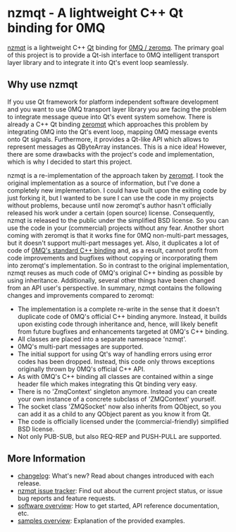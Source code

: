 ﻿nzmqt - A lightweight C++ Qt binding for 0MQ
============================================

[nzmqt][] is a lightweight C++ [Qt][] binding for [0MQ / zeromq][zeromq]. The primary goal of this project is to provide a Qt-ish interface to 0MQ intelligent transport layer library and to integrate it into Qt's event loop seamlessly.

Why use nzmqt
-------------

If you use Qt framework for platform independent software development and you want to use 0MQ transport layer library you are facing the problem to integrate message queue into Qt's event system somehow. There is already a C++ Qt binding [zeromqt][] which approaches this problem by integrating 0MQ into the Qt's event loop, mapping 0MQ message events onto Qt signals. Furthermore, it provides a Qt-like API which allows to represent messages as QByteArray instances. This is a nice idea! However, there are some drawbacks with the project's code and implementation, which is why I decided to start this project.

nzmqt is a re-implementation of the approach taken by [zeromqt][]. I took the original implementation as a source of information, but I've done a completely new implementation. I could have built upon the exiting code by just forking it, but I wanted to be sure I can use the code in my projects without problems, because until now zeromqt's author hasn't officially released his work under a certain (open source) license. Consequently, nzmqt is released to the public under the simplified BSD license. So you can use the code in your (commercial) projects without any fear. Another short coming with zeromqt is that it works fine for 0MQ non-multi-part messages, but it doesn't support multi-part messages yet. Also, it duplicates a lot of code of [0MQ's standard C++ binding][cppzmq] and, as a result, cannot profit from code improvements and bugfixes without copying or incorporating them into zeromqt's implementation. So in contrast to the original implementation, nzmqt reuses as much code of 0MQ's original C++ binding as possible by using inheritance. Additionally, several other things have been changed from an API user's perspective. In summary, nzmqt contains the following changes and improvements compared to zeromqt:

* The implementation is a complete re-write in the sense that it doesn't duplicate code of 0MQ's official C++ binding anymore. Instead, it builds upon existing code through inheritance and, hence, will likely benefit from future bugfixes and enhancements targeted at 0MQ's C++ binding.
* All classes are placed into a separate namespace 'nzmqt'.
* 0MQ's multi-part messages are supported.
* The initial support for using Qt's way of handling errors using error codes has been dropped. Instead, this code only throws exceptions originally thrown by 0MQ's official C++ API.
* As with 0MQ's C++ binding all classes are contained within a singe header file which makes integrating this Qt binding very easy.
* There is no 'ZmqContext' singleton anymore. Instead you can create your own instance of a concrete subclass of 'ZMQContext' yourself.
* The socket class 'ZMQSocket' now also inherits from QObject, so you can add it as a child to any QObject parent as you know it from Qt.
* The code is officially licensed under the (commercial-friendly) simplified BSD license.
* Not only PUB-SUB, but also REQ-REP and PUSH-PULL are supported.

More Information
----------------

* [changelog][]: What's new? Read about changes introduced with each release.
* [nzmqt issue tracker][]: Find out about the current project status, or issue bug reports and feature requests.
* [software overview][]: How to get started, API reference documentation, etc.
* [samples overview][]: Explanation of the provided examples.


 [cppzmq]:              https://github.com/zeromq/cppzmq                            "C++ binding for 0MQ on GitHub"
 [nzmqt]:               https://github.com/jonnydee/nzmqt                           "nzmqt project on GitHub"
 [nzmqt issue tracker]: https://github.com/jonnydee/nzmqt/issues                    "nzmqt issue tracker on GitHub"
 [Qt]:                  http://qt-project.org/                                      "Qt project homepage"
 [zeromq]:              http://www.zeromq.org/                                      "0MQ project homepage"
 [zeromqt]:             https://github.com/wttw/zeromqt                             "zeromqt project on GitHub"

 [changelog]:           CHANGELOG.md                                                "nzmqt software changelog"
 [samples overview]:    doc/Samples.md                                              "nzmqt samples overview"
 [software overview]:   doc/Software.md                                             "nzmqt software overview"
